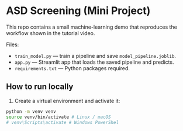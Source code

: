 # ASD Screening (Mini Project)


This repo contains a small machine-learning demo that reproduces the workflow shown in the tutorial video.


Files:
- `train_model.py` — train a pipeline and save `model_pipeline.joblib`.
- `app.py` — Streamlit app that loads the saved pipeline and predicts.
- `requirements.txt` — Python packages required.


## How to run locally
1. Create a virtual environment and activate it:
```bash
python -m venv venv
source venv/bin/activate # Linux / macOS
# venv\Scripts\activate # Windows PowerShel

   


